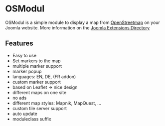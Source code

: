 # OSModul
OSModul is a simple module to display a map from [OpenStreetmap](https://openstreetmap.org) on your Joomla website. More information on the [Joomla Extensions Directory](https://extensions.joomla.org/profile/extension/maps-a-weather/maps-a-locations/osmodul)

## Features
- Easy to use
- Set markers to the map
- multiple marker support
- marker popup
- languages: EN, DE, (FR addon)
- custom marker support
- based on Leaflet -> nice design
- different maps on one site
- no ads
- different map styles: Mapnik, MapQuest, ...
- custom tile server support
- auto update
- moduleclass suffix
